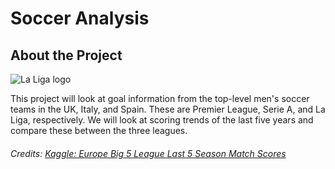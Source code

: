 # Soccer Analysis
## About the Project
![La Liga logo](https://assets.laliga.com/assets/logos/laliga-v/laliga-v-300x300.jpg)

This project will look at goal information from the top-level men's soccer teams in the UK, Italy, and Spain. 
These are Premier League, Serie A, and La Liga, respectively. We will look at scoring trends of the last five years and compare these between the three leagues.

###### Credits: [Kaggle: Europe Big 5 League Last 5 Season Match Scores](https://www.kaggle.com/datasets/sinansaglam/europe-big-5-league-last-5-season-match-scores)
